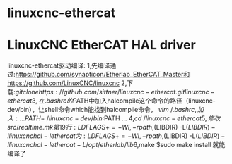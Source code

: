 # linuxcnc-ethercat
LinuxCNC EtherCAT HAL driver
==================================

linuxcnc-ethercat驱动编译:
1,先编译通过:https://github.com/synapticon/Etherlab_EtherCAT_Master和https://github.com/LinuxCNC/linuxcnc
2,下载:$git clone https://github.com/sittner/linuxcnc-ethercat.git linuxcnc-ethercat
3,在.bashrc的$PATH中加入halcompile这个命令的路径（linuxcnc-dev/bin），让shell命令which能找到halcompile命令，
  $vim ~/.bashrc,加入:
   ...
   PATH=~/linuxcnc-dev/bin:$PATH
   ...
4,$cd ~/linuxcnc-ethercat 
5,修改src/realtime.mk第19行: 
LDFLAGS += -Wl,-rpath,$(LIBDIR) -L$(LIBDIR) -llinuxcnchal -lethercat
为:LDFLAGS += -Wl,-rpath,$(LIBDIR) -L$(LIBDIR) -llinuxcnchal -lethercat -L/opt/etherlab/lib
6,$make
  $sudo make install
  就能编译了
